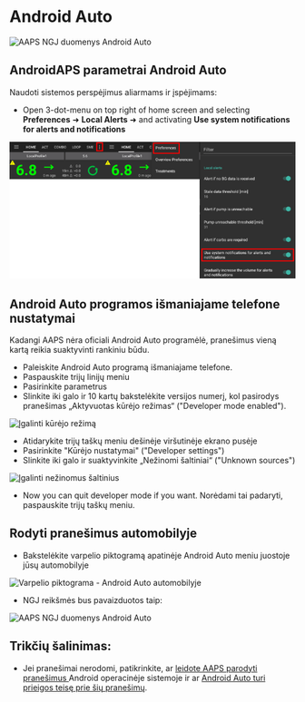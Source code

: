 # Android Auto

![AAPS NGJ duomenys Android Auto](../images/AndroidAuto_05.png)

## AndroidAPS parametrai Android Auto

Naudoti sistemos perspėjimus aliarmams ir įspėjimams:

* Open 3-dot-menu on top right of home screen and selecting **Preferences** ➜ **Local Alerts** ➜ and activating **Use system notifications for alerts and notifications** 

![Naudoti sistemos perspėjimus aliarmams ir įspėjimams](../images/AndroidAuto_01v2.png)

## Android Auto programos išmaniajame telefone nustatymai

Kadangi AAPS nėra oficiali Android Auto programėlė, pranešimus vieną kartą reikia suaktyvinti rankiniu būdu.

* Paleiskite Android Auto programą išmaniajame telefone.
* Paspauskite trijų linijų meniu
* Pasirinkite parametrus
* Slinkite iki galo ir 10 kartų bakstelėkite versijos numerį, kol pasirodys pranešimas „Aktyvuotas kūrėjo režimas“ ("Developer mode enabled").

![Įgalinti kūrėjo režimą](../images/AndroidAuto_02.png)

* Atidarykite trijų taškų meniu dešinėje viršutinėje ekrano pusėje
* Pasirinkite "Kūrėjo nustatymai" ("Developer settings")
* Slinkite iki galo ir suaktyvinkite „Nežinomi šaltiniai“ ("Unknown sources")

![Įgalinti nežinomus šaltinius](../images/AndroidAuto_03.png)

* Now you can quit developer mode if you want. Norėdami tai padaryti, paspauskite trijų taškų meniu.

## Rodyti pranešimus automobilyje

* Bakstelėkite varpelio piktogramą apatinėje Android Auto meniu juostoje jūsų automobilyje

![Varpelio piktograma - Android Auto automobilyje](../images/AndroidAuto_04.png)

* NGJ reikšmės bus pavaizduotos taip:

![AAPS NGJ duomenys Android Auto](../images/AndroidAuto_05.png)

## Trikčių šalinimas:

* Jei pranešimai nerodomi, patikrinkite, ar [leidote AAPS parodyti pranešimus ](#androidaps-settings-for-android-auto) Android operacinėje sistemoje ir ar [Android Auto turi prieigos teisę prie šių pranešimų](#settings-in-android-auto-app-on-your-phone).